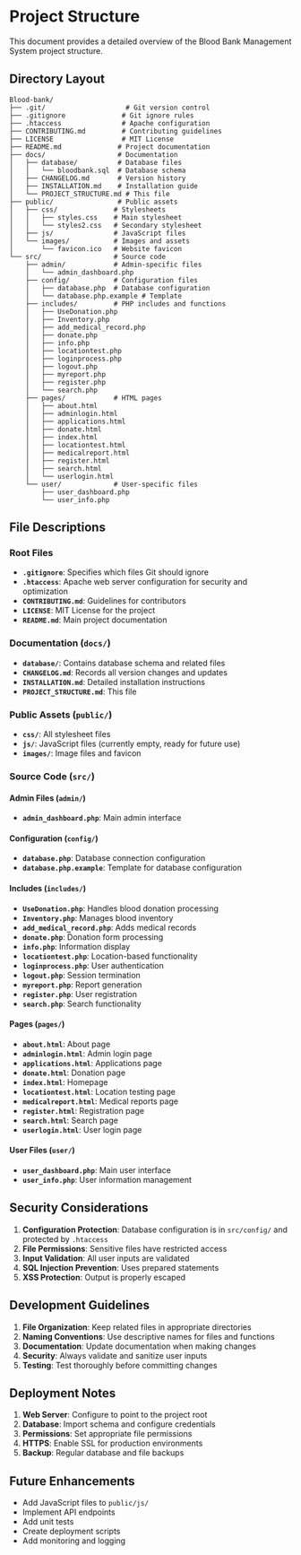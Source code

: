 # Project Structure

This document provides a detailed overview of the Blood Bank Management System project structure.

## Directory Layout

```
Blood-bank/
├── .git/                    # Git version control
├── .gitignore              # Git ignore rules
├── .htaccess               # Apache configuration
├── CONTRIBUTING.md         # Contributing guidelines
├── LICENSE                 # MIT License
├── README.md              # Project documentation
├── docs/                  # Documentation
│   ├── database/          # Database files
│   │   └── bloodbank.sql  # Database schema
│   ├── CHANGELOG.md       # Version history
│   ├── INSTALLATION.md    # Installation guide
│   └── PROJECT_STRUCTURE.md # This file
├── public/                # Public assets
│   ├── css/              # Stylesheets
│   │   ├── styles.css    # Main stylesheet
│   │   └── styles2.css   # Secondary stylesheet
│   ├── js/               # JavaScript files
│   └── images/           # Images and assets
│       └── favicon.ico   # Website favicon
└── src/                  # Source code
    ├── admin/            # Admin-specific files
    │   └── admin_dashboard.php
    ├── config/           # Configuration files
    │   ├── database.php  # Database configuration
    │   └── database.php.example # Template
    ├── includes/         # PHP includes and functions
    │   ├── UseDonation.php
    │   ├── Inventory.php
    │   ├── add_medical_record.php
    │   ├── donate.php
    │   ├── info.php
    │   ├── locationtest.php
    │   ├── loginprocess.php
    │   ├── logout.php
    │   ├── myreport.php
    │   ├── register.php
    │   └── search.php
    ├── pages/            # HTML pages
    │   ├── about.html
    │   ├── adminlogin.html
    │   ├── applications.html
    │   ├── donate.html
    │   ├── index.html
    │   ├── locationtest.html
    │   ├── medicalreport.html
    │   ├── register.html
    │   ├── search.html
    │   └── userlogin.html
    └── user/             # User-specific files
        ├── user_dashboard.php
        └── user_info.php
```

## File Descriptions

### Root Files
- **`.gitignore`**: Specifies which files Git should ignore
- **`.htaccess`**: Apache web server configuration for security and optimization
- **`CONTRIBUTING.md`**: Guidelines for contributors
- **`LICENSE`**: MIT License for the project
- **`README.md`**: Main project documentation

### Documentation (`docs/`)
- **`database/`**: Contains database schema and related files
- **`CHANGELOG.md`**: Records all version changes and updates
- **`INSTALLATION.md`**: Detailed installation instructions
- **`PROJECT_STRUCTURE.md`**: This file

### Public Assets (`public/`)
- **`css/`**: All stylesheet files
- **`js/`**: JavaScript files (currently empty, ready for future use)
- **`images/`**: Image files and favicon

### Source Code (`src/`)

#### Admin Files (`admin/`)
- **`admin_dashboard.php`**: Main admin interface

#### Configuration (`config/`)
- **`database.php`**: Database connection configuration
- **`database.php.example`**: Template for database configuration

#### Includes (`includes/`)
- **`UseDonation.php`**: Handles blood donation processing
- **`Inventory.php`**: Manages blood inventory
- **`add_medical_record.php`**: Adds medical records
- **`donate.php`**: Donation form processing
- **`info.php`**: Information display
- **`locationtest.php`**: Location-based functionality
- **`loginprocess.php`**: User authentication
- **`logout.php`**: Session termination
- **`myreport.php`**: Report generation
- **`register.php`**: User registration
- **`search.php`**: Search functionality

#### Pages (`pages/`)
- **`about.html`**: About page
- **`adminlogin.html`**: Admin login page
- **`applications.html`**: Applications page
- **`donate.html`**: Donation page
- **`index.html`**: Homepage
- **`locationtest.html`**: Location testing page
- **`medicalreport.html`**: Medical reports page
- **`register.html`**: Registration page
- **`search.html`**: Search page
- **`userlogin.html`**: User login page

#### User Files (`user/`)
- **`user_dashboard.php`**: Main user interface
- **`user_info.php`**: User information management

## Security Considerations

1. **Configuration Protection**: Database configuration is in `src/config/` and protected by `.htaccess`
2. **File Permissions**: Sensitive files have restricted access
3. **Input Validation**: All user inputs are validated
4. **SQL Injection Prevention**: Uses prepared statements
5. **XSS Protection**: Output is properly escaped

## Development Guidelines

1. **File Organization**: Keep related files in appropriate directories
2. **Naming Conventions**: Use descriptive names for files and functions
3. **Documentation**: Update documentation when making changes
4. **Security**: Always validate and sanitize user inputs
5. **Testing**: Test thoroughly before committing changes

## Deployment Notes

1. **Web Server**: Configure to point to the project root
2. **Database**: Import schema and configure credentials
3. **Permissions**: Set appropriate file permissions
4. **HTTPS**: Enable SSL for production environments
5. **Backup**: Regular database and file backups

## Future Enhancements

- Add JavaScript files to `public/js/`
- Implement API endpoints
- Add unit tests
- Create deployment scripts
- Add monitoring and logging 